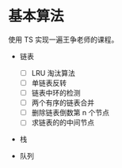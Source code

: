 # 基本算法

使用 TS 实现一遍王争老师的课程。

- 链表 
  - [ ] LRU 淘汰算法
  - [ ] 单链表反转
  - [ ] 链表中环的检测
  - [ ] 两个有序的链表合并
  - [ ] 删除链表倒数第 n 个节点
  - [ ] 求链表的的中间节点

- 栈

- 队列

